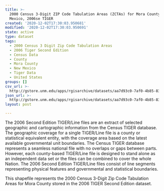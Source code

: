 ```yaml
---
title: >-
  2000 Census 3-Digit ZIP Code Tabulation Areas (ZCTAs) for Mora County, New
  Mexico, 2006se TIGER
created: '2020-12-02T17:30:03.950681'
modified: '2020-12-02T17:30:03.950691'
state: active
type: dataset
tags:
  - 2000 Census 3 Digit Zip Code Tabulation Areas
  - 2006 Tiger Second Edition
  - Census Data
  - County
  - Mora County
  - New Mexico
  - Tiger Data
  - United States
groups: []
csv_url: >-
  http://gstore.unm.edu/apps/rgisarchive/datasets/aa7d93c0-7af0-4b85-83c1-52de34107342/tgr2006se_mora_zcta300.derived.csv
json_url: >-
  http://gstore.unm.edu/apps/rgisarchive/datasets/aa7d93c0-7af0-4b85-83c1-52de34107342/tgr2006se_mora_zcta300.derived.json
layout: post

---
```

The 2006 Second Edition TIGER/Line files are an extract of selected geographic and cartographic information from the Census TIGER database.  The geographic coverage for a single TIGER/Line file is a county or statistical equivalent entity, with the coverage area based on the latest available governmental unit boundaries. The Census TIGER database represents a seamless national file with no overlaps or gaps between parts.  However, each county-based TIGER/Line file is designed to stand alone as an independent data set or the files can be combined to cover the whole Nation.  The 2006 Second Edition  TIGER/Line files consist of line segments representing physical features and governmental and statistical boundaries.  

This shapefile represents the 2000 Census 3-Digit Zip Code Tabulation Areas for Mora County stored in the 2006 TIGER Second Edition dataset.
